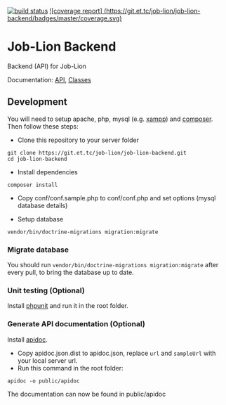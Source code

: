 [![build status](https://git.et.tc/job-lion/job-lion-backend/badges/master/build.svg)](https://git.et.tc/job-lion/job-lion-backend/commits/master)
[![coverage report] (https://git.et.tc/job-lion/job-lion-backend/badges/master/coverage.svg)](https://git.et.tc/job-lion/job-lion-backend/commits/master)

# Job-Lion Backend

Backend (API) for Job-Lion

Documentation:
[API](https://staging.job-lion.et.tc/api/apidoc),
[Classes](https://staging.job-lion.et.tc/api/docs)

## Development
You will need to setup apache, php, mysql (e.g. [xampp](https://www.apachefriends.org/index.html)) and [composer](https://getcomposer.org/).
Then follow these steps:

- Clone this repository to your server folder

```
git clone https://git.et.tc/job-lion/job-lion-backend.git
cd job-lion-backend
```

- Install dependencies

```
composer install
```

- Copy conf/conf.sample.php to conf/conf.php and set options (mysql database details)

- Setup database

```
vendor/bin/doctrine-migrations migration:migrate
```

### Migrate database
You should run `vendor/bin/doctrine-migrations migration:migrate` after every pull, to bring the database up to date.

### Unit testing (Optional)
Install [phpunit](https://phpunit.de/manual/current/en/installation.html) and run it in the root folder.

### Generate API documentation (Optional)
Install [apidoc](https://www.npmjs.com/package/apidoc).

- Copy apidoc.json.dist to apidoc.json, replace `url` and `sampleUrl` with your local server url.
- Run this command in the root folder:

```
apidoc -o public/apidoc
```
The documentation can now be found in public/apidoc
